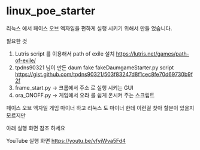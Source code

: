# linux_poe_starter
리눅스 에서 페이스 오브 엑자일을 편하게 실행 시키기 위해서 만들 었습니다.

필요한 것
1. Lutris script 를 이용해서 path of exile 설치 https://lutris.net/games/path-of-exile/
2. tpdns90321 님이 만든 daum fake fakeDaumgameStarter.py script https://gist.github.com/tpdns90321/503f83247d8f1cec8fe70d69730b9f2f
3. frame_start.py ->  크롬에서 주소 로 실행 시키는 GUI
4. ora_ONOFF.py -> 게임에서 오라 를 쉽게 온시켜 주는 스크립트 

페이스 오브 엑자일 게임 마이너 하고 
리눅스 도 마이너 한데 이런걸 찾아 할분이 있을지 모르지만

아래 실행 화면 참조 하세요

YouTube 실행 화면
https://youtu.be/vfyjWva5Fd4



